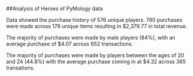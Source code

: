 ##Analysis of Heroes of PyMology data 

Data showed the purchase history of 576 unique players. 780 purchases were made across 179 unique items resulting in $2,379.77 in total revenue.

The majority of purchases were made by male players (84%), with an average purchase of $4.07 across 652 transactions.

The majority of purchases were made by players between the ages of 20 and 24 (44.8%) with the average purchase coming in at $4.32 across 365 transations.

